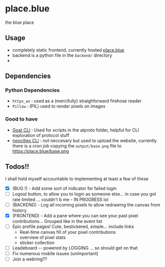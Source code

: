 # place.blue
the blue place

## Usage

- completely static frontend, currently hosted [place.blue](https://place.blue)
- backend is a python file in the `backend/` directory
- 

## Dependencies

### Python Dependencies

- `httpx_ws` : used as a (mercifully) straighforward firehose reader
- `Pillow` : (PIL) used to render pixels on images

### Good to have

- [Goat CLI](https://github.com/bluesky-social/indigo/tree/main/cmd/goat) : Used for scripts in the atproto folder, helpful for CLI exploration of protocol stuff
- [neocities CLI](https://neocities.org/cli) : not neccesary but used to upload the website, currently there is a cron job copying the `output/base.png` file to https://place.blue/base.png

## Todos!!

I shall hold myself accountable to implementing at least a few of these

- [x] (BUG !) - Add some sort of indicator for failed login
- [ ] Logout button, to allow you to login as someone else... in case you got rate limited ... couldn't b me - IN PROGRESS lol 
- [ ] (BACKEND) - Log all incoming pixels to allow redrawing the canvas from history
- [x] (FRONTEND) - Add a pane where you can see your past pixel contributions... Grouped like in the event list 
- [ ] Epic profile pages! Cute, bestickered, simple... include links
    - Real-time canvas fill of your pixel contributions
    - overview of pixel stats
    - sticker collection
- [ ] Leadeboard -- powered by LOGGING ... so should get on that 
- [ ] Fix numerous mobile issues (unimportant)
- [ ] Join a webring?? 